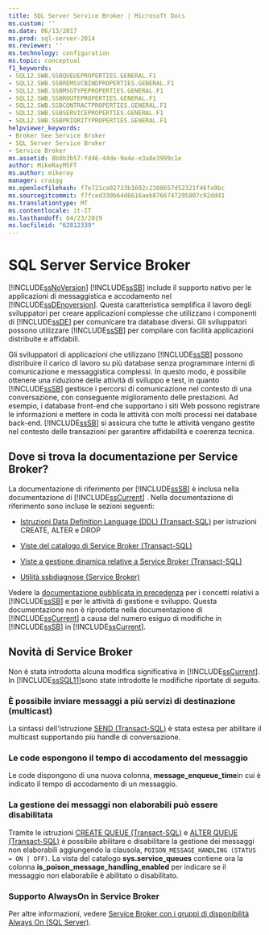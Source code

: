 ```yaml
---
title: SQL Server Service Broker | Microsoft Docs
ms.custom: ''
ms.date: 06/13/2017
ms.prod: sql-server-2014
ms.reviewer: ''
ms.technology: configuration
ms.topic: conceptual
f1_keywords:
- SQL12.SWB.SSBQUEUEPROPERTIES.GENERAL.F1
- SQL12.SWB.SSBREMSVCBINDPROPERTIES.GENERAL.F1
- SQL12.SWB.SSBMSGTYPEPROPERTIES.GENERAL.F1
- SQL12.SWB.SSBROUTEPROPERTIES.GENERAL.F1
- SQL12.SWB.SSBCONTRACTPROPERTIES.GENERAL.F1
- SQL12.SWB.SSBSERVICEPROPERTIES.GENERAL.F1
- SQL12.SWB.SSBPRIORITYPROPERTIES.GENERAL.F1
helpviewer_keywords:
- Broker See Service Broker
- SQL Server Service Broker
- Service Broker
ms.assetid: 8b8b3b57-fd46-44de-9a4e-e3a8e3999c1e
author: MikeRayMSFT
ms.author: mikeray
manager: craigg
ms.openlocfilehash: f7e721ca02733b1602c2388657d52321f46fa9bc
ms.sourcegitcommit: f7fced330b64d6616aeb8766747295807c92dd41
ms.translationtype: MT
ms.contentlocale: it-IT
ms.lasthandoff: 04/23/2019
ms.locfileid: "62812339"
---
```

# <a name="sql-server-service-broker"></a>SQL Server Service Broker
  [!INCLUDE[ssNoVersion](../../includes/ssnoversion-md.md)] [!INCLUDE[ssSB](../../includes/sssb-md.md)] include il supporto nativo per le applicazioni di messaggistica e accodamento nel [!INCLUDE[ssDEnoversion](../../includes/ssdenoversion-md.md)]. Questa caratteristica semplifica il lavoro degli sviluppatori per creare applicazioni complesse che utilizzano i componenti di [!INCLUDE[ssDE](../../includes/ssde-md.md)] per comunicare tra database diversi. Gli sviluppatori possono utilizzare [!INCLUDE[ssSB](../../includes/sssb-md.md)] per compilare con facilità applicazioni distribuite e affidabili.  
  
 Gli sviluppatori di applicazioni che utilizzano [!INCLUDE[ssSB](../../includes/sssb-md.md)] possono distribuire il carico di lavoro su più database senza programmare interni di comunicazione e messaggistica complessi. In questo modo, è possibile ottenere una riduzione delle attività di sviluppo e test, in quanto [!INCLUDE[ssSB](../../includes/sssb-md.md)] gestisce i percorsi di comunicazione nel contesto di una conversazione, con conseguente miglioramento delle prestazioni. Ad esempio, i database front-end che supportano i siti Web possono registrare le informazioni e mettere in coda le attività con molti processi nei database back-end. [!INCLUDE[ssSB](../../includes/sssb-md.md)] si assicura che tutte le attività vengano gestite nel contesto delle transazioni per garantire affidabilità e coerenza tecnica.  
  
## <a name="where-is-the-documentation-for-service-broker"></a>Dove si trova la documentazione per Service Broker?  
 La documentazione di riferimento per [!INCLUDE[ssSB](../../includes/sssb-md.md)] è inclusa nella documentazione di [!INCLUDE[ssCurrent](../../includes/sscurrent-md.md)] . Nella documentazione di riferimento sono incluse le sezioni seguenti:  
  
-   [Istruzioni Data Definition Language &#40;DDL&#41; &#40;Transact-SQL&#41;](/sql/odbc/reference/develop-app/ddl-statements) per istruzioni CREATE, ALTER e DROP  
  
-   [Viste del catalogo di Service Broker &#40;Transact-SQL&#41;](/sql/relational-databases/system-catalog-views/service-broker-catalog-views-transact-sql)  
  
-   [Viste a gestione dinamica relative a Service Broker &#40;Transact-SQL&#41;](/sql/relational-databases/system-dynamic-management-views/service-broker-related-dynamic-management-views-transact-sql)  
  
-   [Utilità ssbdiagnose &#40;Service Broker&#41;](../../tools/ssbdiagnose/ssbdiagnose-utility-service-broker.md)  
  
 Vedere la [documentazione pubblicata in precedenza](https://go.microsoft.com/fwlink/?LinkId=231312) per i concetti relativi a [!INCLUDE[ssSB](../../includes/sssb-md.md)] e per le attività di gestione e sviluppo. Questa documentazione non è riprodotta nella documentazione di [!INCLUDE[ssCurrent](../../includes/sscurrent-md.md)] a causa del numero esiguo di modifiche in [!INCLUDE[ssSB](../../includes/sssb-md.md)] in [!INCLUDE[ssCurrent](../../includes/sscurrent-md.md)].  
  
## <a name="whats-new-in-service-broker"></a>Novità di Service Broker  
 Non è stata introdotta alcuna modifica significativa in [!INCLUDE[ssCurrent](../../includes/sscurrent-md.md)].  In [!INCLUDE[ssSQL11](../../includes/sssql11-md.md)]sono state introdotte le modifiche riportate di seguito.  
  
### <a name="messages-can-be-sent-to-multiple-target-services-multicast"></a>È possibile inviare messaggi a più servizi di destinazione (multicast)  
 La sintassi dell'istruzione [SEND &#40;Transact-SQL&#41;](/sql/t-sql/statements/send-transact-sql) è stata estesa per abilitare il multicast supportando più handle di conversazione.  
  
### <a name="queues-expose-the-message-enqueued-time"></a>Le code espongono il tempo di accodamento del messaggio  
 Le code dispongono di una nuova colonna, **message_enqueue_time**in cui è indicato il tempo di accodamento di un messaggio.  
  
### <a name="poison-message-handling-can-be-disabled"></a>La gestione dei messaggi non elaborabili può essere disabilitata  
 Tramite le istruzioni [CREATE QUEUE &#40;Transact-SQL&#41;](/sql/t-sql/statements/create-queue-transact-sql) e [ALTER QUEUE &#40;Transact-SQL&#41;](/sql/t-sql/statements/alter-queue-transact-sql) è possibile abilitare o disabilitare la gestione dei messaggi non elaborabili aggiungendo la clausola, `POISON_MESSAGE_HANDLING (STATUS = ON | OFF)`. La vista del catalogo **sys.service_queues** contiene ora la colonna **is_poison_message_handling_enabled** per indicare se il messaggio non elaborabile è abilitato o disabilitato.  
  
### <a name="alwayson-support-in-service-broker"></a>Supporto AlwaysOn in Service Broker  
 Per altre informazioni, vedere [Service Broker con i gruppi di disponibilità Always On &#40;SQL Server&#41;](../availability-groups/windows/service-broker-with-always-on-availability-groups-sql-server.md).  
  
  
